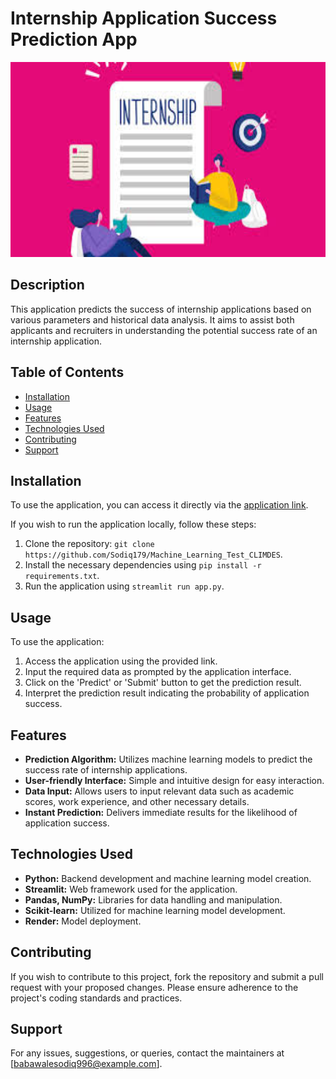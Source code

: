# Internship Application Success Prediction App

<p  align="center">

<img  src="images/internship.jpeg"  alt="Internship Landing page"  height=312  width=820/>

</p> 

## Description

This application predicts the success of internship applications based on various parameters and historical data analysis. It aims to assist both applicants and recruiters in understanding the potential success rate of an internship application.

## Table of Contents

- [Installation](#installation)
- [Usage](#usage)
- [Features](#features)
- [Technologies Used](#technologies-used)
- [Contributing](#contributing)
- [Support](#support)

## Installation

To use the application, you can access it directly via the [application link](https://internship-success.onrender.com/).

If you wish to run the application locally, follow these steps:

1. Clone the repository: `git clone https://github.com/Sodiq179/Machine_Learning_Test_CLIMDES`.
2. Install the necessary dependencies using `pip install -r requirements.txt`.
3. Run the application using `streamlit run app.py`.

## Usage

To use the application:

1. Access the application using the provided link.
2. Input the required data as prompted by the application interface.
3. Click on the 'Predict' or 'Submit' button to get the prediction result.
4. Interpret the prediction result indicating the probability of application success.

## Features

- **Prediction Algorithm:** Utilizes machine learning models to predict the success rate of internship applications.
- **User-friendly Interface:** Simple and intuitive design for easy interaction.
- **Data Input:** Allows users to input relevant data such as academic scores, work experience, and other necessary details.
- **Instant Prediction:** Delivers immediate results for the likelihood of application success.

## Technologies Used

- **Python:** Backend development and machine learning model creation.
- **Streamlit:** Web framework used for the application.
- **Pandas, NumPy:** Libraries for data handling and manipulation.
- **Scikit-learn:** Utilized for machine learning model development.
- **Render:** Model deployment.

## Contributing

If you wish to contribute to this project, fork the repository and submit a pull request with your proposed changes. Please ensure adherence to the project's coding standards and practices.

## Support

For any issues, suggestions, or queries, contact the maintainers at [babawalesodiq996@example.com].